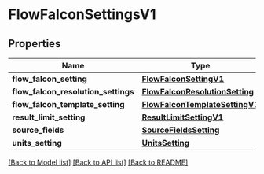 # FlowFalconSettingsV1

## Properties
Name | Type | Description | Notes
------------ | ------------- | ------------- | -------------
**flow_falcon_setting** | [**FlowFalconSettingV1**](FlowFalconSettingV1.md) |  | [optional] 
**flow_falcon_resolution_settings** | [**FlowFalconResolutionSetting**](FlowFalconResolutionSetting.md) |  | [optional] 
**flow_falcon_template_setting** | [**FlowFalconTemplateSettingV1**](FlowFalconTemplateSettingV1.md) |  | [optional] 
**result_limit_setting** | [**ResultLimitSettingV1**](ResultLimitSettingV1.md) |  | [optional] 
**source_fields** | [**SourceFieldsSetting**](SourceFieldsSetting.md) |  | [optional] 
**units_setting** | [**UnitsSetting**](UnitsSetting.md) |  | [optional] 

[[Back to Model list]](../README.md#documentation-for-models) [[Back to API list]](../README.md#documentation-for-api-endpoints) [[Back to README]](../README.md)

